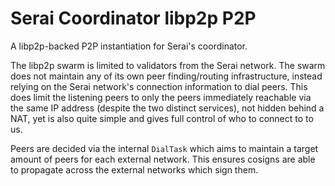 # Serai Coordinator libp2p P2P

A libp2p-backed P2P instantiation for Serai's coordinator.

The libp2p swarm is limited to validators from the Serai network. The swarm
does not maintain any of its own peer finding/routing infrastructure, instead
relying on the Serai network's connection information to dial peers. This does
limit the listening peers to only the peers immediately reachable via the same
IP address (despite the two distinct services), not hidden behind a NAT, yet is
also quite simple and gives full control of who to connect to to us.

Peers are decided via the internal `DialTask` which aims to maintain a target
amount of peers for each external network. This ensures cosigns are able to
propagate across the external networks which sign them.
